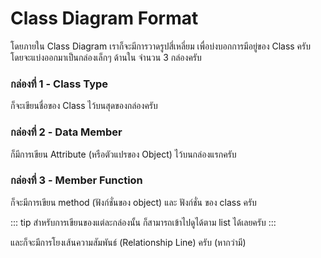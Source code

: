 # Class Diagram Format
โดยภายใน Class Diagram เราก็จะมีการวาดรูปสี่เหลี่ยม เพื่อบ่งบอกการมีอยู่ของ Class ครับ โดยจะแบ่งออกมาเป็นกล่องเล็กๆ ด้านใน จำนวน 3 กล่องครับ

### กล่องที่ 1 - Class Type
ก็จะเขียนชื่อของ Class ไว้บนสุดของกล่องครับ

### กล่องที่ 2 - Data Member
ก็มีการเขียน Attribute (หรือตัวแปรของ Object) ไว้บนกล่องแรกครับ

### กล่องที่ 3 - Member Function
ก็จะมีการเขียน method (ฟังก์ชั่นของ object)​ และ ฟังก์ชั่น ของ class ครับ 

::: tip
สำหรับการเขียนของแต่ละกล่องนั้น ก็สามารถเข้าไปดูได้ตาม list ได้เลยครับ
:::

และก็จะมีการโยงเส้นความสัมพันธ์ (Relationship Line) ครับ (หากว่ามี)